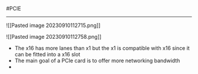 #PCIE
***
![[Pasted image 20230910112715.png]]

![[Pasted image 20230910112758.png]]

- The x16 has more lanes than x1 but the x1 is compatible with x16 since it can be fitted into a x16 slot
- The main goal of a PCIe card is to offer more networking bandwidth
- 